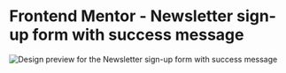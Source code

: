 # Frontend Mentor - Newsletter sign-up form with success message

![Design preview for the Newsletter sign-up form with success message](./assets/desktop-preview.jpg)